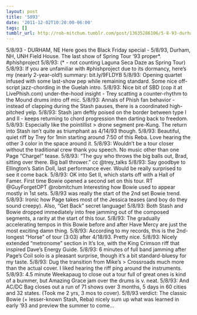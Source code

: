 ```yaml
---
layout: post
title: '5893'
date: '2011-12-02T10:20:00-06:00'
tags: []
tumblr_url: http://rob-mitchum.tumblr.com/post/13635286106/5-8-93-durham-ne-here-goes-the-black-friday
---
```


5/8/93 - DURHAM, NE
Here goes the Black Friday special - 5/8/93, Durham, NH, UNH Field House. The last show of Spring Tour ‘93 proper*. #phishproject
5/8/93: (* - not counting Laguna Seca Daze as Spring Tour)
5/8/93: If you are unfamiliar with #phishproject due to its dormancy, here’s my (nearly 2-year-old!) summary: bit.ly/9FLDYB
5/8/93: Opening quartet infused with some last-show pep while remaining standard. Some nice off-script jazz-chording in the Guelah intro.
5/8/93: Nice bit of SBD (cop it at LivePhish.com) under-the-hood insight - Trey scatting a counter-rhythm to the Mound drums intro off mic.
5/8/93: Annals of Phish fan behavior - instead of clapping during the Stash pauses, there is a coordinated high-pitched yelp.
5/8/93: Stash jam deftly poised on the border between type I and II - keeps returning to chord progression then darting back to freedom.
5/8/93: Especially like the pointillist > drone segment pre-Kung. The return into Stash isn’t quite as triumphant as 4/14/93 though.
5/8/93: Beautiful, quiet riff by Trey for 1min starting around 7:50 of this Reba. Love hearing the other 3 color in the space around it.
5/8/93: Wouldn’t be a tour closer without the traditional crew thank you speech. No music other than one Page “Charge!” tease.
5/8/93: “The guy who throws the big balls out, Brad, sitting over there. Big ball thrower.” cc @trey_talks
5/8/93: Say goodbye to Ellington’s Satin Doll, last performance ever. Would be really surprised to see it come back.
5/8/93: OK into Set II, which starts off with a Hall of Famer. First time Bowie opened a second set on this tour.
RT @GuyForgetOPT @robmitchum Interesting how Bowie used to appear mostly in 1st sets. 5/8/93 was really the start of the 2nd set Bowie trend.
5/8/93: Ironic how Page takes most of the Jessica teases (and boy do they sound creepy). Also, “Get Back” secret language!
5/8/93: Both Stash and Bowie dropped immediately into free jamming out of the composed segments, a rarity at the start of this tour.
5/8/93: The gradually accelerating tempos in this Bowie before and after Have Mercy are just the most exciting damn thing.
5/8/93: According to my records, this is the 2nd-longest “Horse” of tour (3:03) after 4/18/93. Pretty nice.
5/8/93: Nicely extended “metronome” section in It’s Ice, with the King Crimson riff that inspired Dave’s Energy Guide.
5/8/93: 6 minutes of full band jamming after Page’s Coil solo is a pleasant surprise, though it’s a bit standard-bluesy for my taste.
5/8/93: Dug the transition from Mike’s > Crossroads much more than the actual cover. I liked hearing the riff ping around the instruments.
5/8/93: 4.5 minute Weekapaug to close out a tour full of great ones is kind of a bummer, but Amazing Grace jam over the drums is v. neat.
5/8/93: And AC/DC Bag closes out a run of 71 shows over 3 months, 5 days in 60 cities and 32 states. (Took me 2 yrs, 3 mos to cover).
5/8/93 verdict: The classic Bowie (+ lesser-known Stash, Reba) nicely sum up what was learned in early ‘93 and preview the summer to come…
